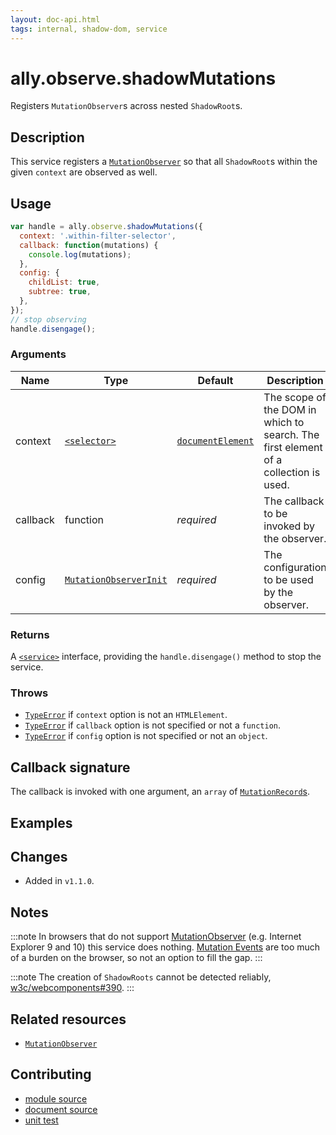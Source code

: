 ```yaml
---
layout: doc-api.html
tags: internal, shadow-dom, service
---
```


# ally.observe.shadowMutations

Registers `MutationObserver`s across nested `ShadowRoot`s.


## Description

This service registers a [`MutationObserver`](https://developer.mozilla.org/en-US/docs/Web/API/MutationObserver) so that all `ShadowRoot`s within the given `context` are observed as well.


## Usage

```js
var handle = ally.observe.shadowMutations({
  context: '.within-filter-selector',
  callback: function(mutations) {
    console.log(mutations);
  },
  config: {
    childList: true,
    subtree: true,
  },
});
// stop observing
handle.disengage();
```

### Arguments

| Name | Type | Default | Description |
| ---- | ---- | ------- | ----------- |
| context | [`<selector>`](../concepts.md#Selector) | [`documentElement`](https://developer.mozilla.org/en-US/docs/Web/API/Document/documentElement) | The scope of the DOM in which to search. The first element of a collection is used. |
| callback | function | *required* | The callback to be invoked by the observer. |
| config | [`MutationObserverInit`](https://developer.mozilla.org/en-US/docs/Web/API/MutationObserver#MutationObserverInit) | *required* | The configuration to be used by the observer. |

### Returns

A [`<service>`](../concepts.md#Service) interface, providing the `handle.disengage()` method to stop the service.

### Throws

* [`TypeError`](https://developer.mozilla.org/en-US/docs/Web/JavaScript/Reference/Global_Objects/TypeError) if `context` option is not an `HTMLElement`.
* [`TypeError`](https://developer.mozilla.org/en-US/docs/Web/JavaScript/Reference/Global_Objects/TypeError) if `callback` option is not specified or not a `function`.
* [`TypeError`](https://developer.mozilla.org/en-US/docs/Web/JavaScript/Reference/Global_Objects/TypeError) if `config` option is not specified or not an `object`.


## Callback signature

The callback is invoked with one argument, an `array` of [`MutationRecord`s](https://developer.mozilla.org/en-US/docs/Web/API/MutationRecord).


## Examples


## Changes

* Added in `v1.1.0`.


## Notes

:::note
In browsers that do not support [MutationObserver](https://developer.mozilla.org/en-US/docs/Web/API/MutationObserver) (e.g. Internet Explorer 9 and 10) this service does nothing. [Mutation Events](https://developer.mozilla.org/en-US/docs/Web/Guide/Events/Mutation_events) are too much of a burden on the browser, so not an option to fill the gap.
:::

:::note
The creation of `ShadowRoots` cannot be detected reliably,  [w3c/webcomponents#390](https://github.com/w3c/webcomponents/issues/390).
:::


## Related resources

* [`MutationObserver`](https://developer.mozilla.org/en-US/docs/Web/API/MutationObserver)


## Contributing

* [module source](https://github.com/medialize/ally.js/blob/master/src/observe/shadow-mutations.js)
* [document source](https://github.com/medialize/ally.js/blob/master/docs/api/observe/shadow-mutations.md)
* [unit test](https://github.com/medialize/ally.js/blob/master/test/unit/observe.shadow-mutations.test.js)

